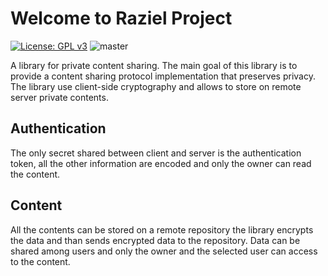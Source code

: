 # Welcome to Raziel Project 
[![License: GPL v3](https://img.shields.io/badge/License-GPLv3-blue.svg)](https://www.gnu.org/licenses/gpl-3.0)
![master](https://github.com/pikard86/raziel/workflows/Java%20CI%20with%20Maven/badge.svg?branch=master)

A library for private content sharing.
The main goal of this library is to provide a content sharing protocol implementation that preserves privacy.
The library use client-side cryptography and allows to store on remote server private contents.


## Authentication

The only secret shared between client and server is the authentication token, all the other information are encoded
and only the owner can read the content. 
 
## Content 

All the contents can be stored on a remote repository the library encrypts the data and than sends encrypted data to the repository. Data can be shared among users and only the owner and the selected user can access to the content.

 
